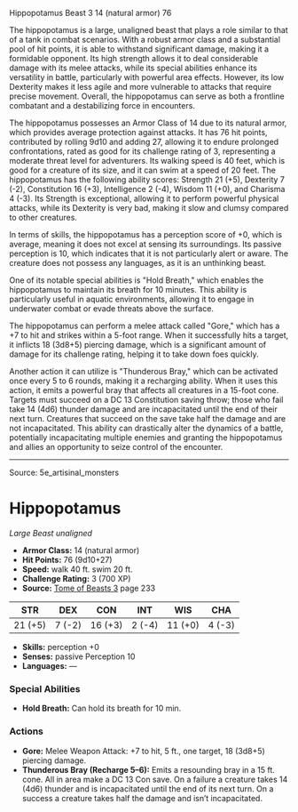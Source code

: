 <MonsterName/>Hippopotamus</MonsterName>
<CreatureType/>Beast</CreatureType>
<CR/>3</CR>
<AC/>14 (natural armor)</AC>
<HP/>76</HP>
<summary>The hippopotamus is a large, unaligned beast that plays a role similar to that of a tank in combat scenarios. With a robust armor class and a substantial pool of hit points, it is able to withstand significant damage, making it a formidable opponent. Its high strength allows it to deal considerable damage with its melee attacks, while its special abilities enhance its versatility in battle, particularly with powerful area effects. However, its low Dexterity makes it less agile and more vulnerable to attacks that require precise movement. Overall, the hippopotamus can serve as both a frontline combatant and a destabilizing force in encounters.</summary>

<detail>

The hippopotamus possesses an Armor Class of 14 due to its natural armor, which provides average protection against attacks. It has 76 hit points, contributed by rolling 9d10 and adding 27, allowing it to endure prolonged confrontations, rated as good for its challenge rating of 3, representing a moderate threat level for adventurers. Its walking speed is 40 feet, which is good for a creature of its size, and it can swim at a speed of 20 feet. The hippopotamus has the following ability scores: Strength 21 (+5), Dexterity 7 (-2), Constitution 16 (+3), Intelligence 2 (-4), Wisdom 11 (+0), and Charisma 4 (-3). Its Strength is exceptional, allowing it to perform powerful physical attacks, while its Dexterity is very bad, making it slow and clumsy compared to other creatures.

In terms of skills, the hippopotamus has a perception score of +0, which is average, meaning it does not excel at sensing its surroundings. Its passive perception is 10, which indicates that it is not particularly alert or aware. The creature does not possess any languages, as it is an unthinking beast.

One of its notable special abilities is "Hold Breath," which enables the hippopotamus to maintain its breath for 10 minutes. This ability is particularly useful in aquatic environments, allowing it to engage in underwater combat or evade threats above the surface.

The hippopotamus can perform a melee attack called "Gore," which has a +7 to hit and strikes within a 5-foot range. When it successfully hits a target, it inflicts 18 (3d8+5) piercing damage, which is a significant amount of damage for its challenge rating, helping it to take down foes quickly.

Another action it can utilize is "Thunderous Bray," which can be activated once every 5 to 6 rounds, making it a recharging ability. When it uses this action, it emits a powerful bray that affects all creatures in a 15-foot cone. Targets must succeed on a DC 13 Constitution saving throw; those who fail take 14 (4d6) thunder damage and are incapacitated until the end of their next turn. Creatures that succeed on the save take half the damage and are not incapacitated. This ability can drastically alter the dynamics of a battle, potentially incapacitating multiple enemies and granting the hippopotamus and allies an opportunity to seize control of the encounter.</detail>



---

Source: 5e_artisinal_monsters

# Hippopotamus

*Large* *Beast* *unaligned*

- **Armor Class:** 14 (natural armor)
- **Hit Points:** 76 (9d10+27)
- **Speed:** walk 40 ft. swim 20 ft.
- **Challenge Rating:** 3 (700 XP)
- **Source:** [Tome of Beasts 3](https://koboldpress.com/kpstore/product/tome-of-beasts-3-for-5th-edition/) page 233

| STR | DEX | CON | INT | WIS | CHA |
| --- | --- | --- | --- | --- | --- |
| 21 (+5) | 7 (-2) | 16 (+3) | 2 (-4) | 11 (+0) | 4 (-3) |

- **Skills:** perception +0
- **Senses:** passive Perception 10
- **Languages:** —

### Special Abilities

- **Hold Breath:** Can hold its breath for 10 min.

### Actions

- **Gore:** Melee Weapon Attack: +7 to hit, 5 ft., one target, 18 (3d8+5) piercing damage.
- **Thunderous Bray (Recharge 5–6):** Emits a resounding bray in a 15 ft. cone. All in area make a DC 13 Con save. On a failure a creature takes 14 (4d6) thunder and is incapacitated until the end of its next turn. On a success a creature takes half the damage and isn’t incapacitated.




